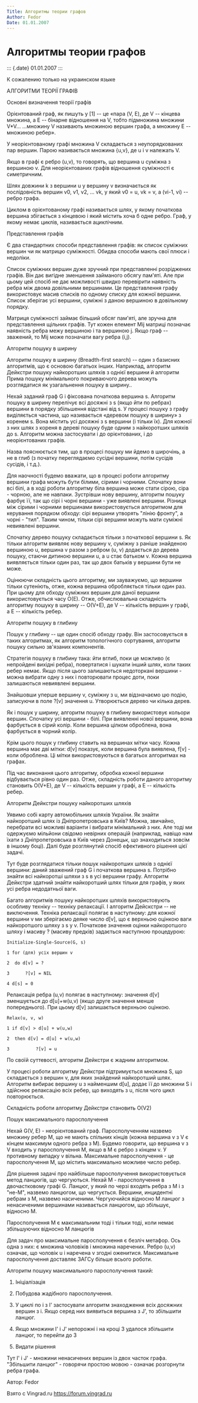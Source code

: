 ```yaml
---
Title: Алгоритмы теории графов
Author: Fedor
Date: 01.01.2007
---
```



Алгоритмы теории графов
=======================

::: {.date}
01.01.2007
:::

К сожалению только на украинском языке

АЛГОРИТМИ ТЕОРІЇ ГРАФІВ

Основні визначення теорії графів

Орієнтований граф, як пишуть у \[1\] -- це «пара (V, E), де V -- кінцева
множина, а E -- бінарне відношення на V, тобто підмножина множини
V*V... ...множину V називають множиною вершин графа, а множину E --
множиною ребер».

У неорієнтованому графі множина V складається з неупорядкованих пар
вершин. Парою називається множина {u,v}, де u і v належать V.

Якщо в графі є ребро (u,v), то говорять, що вершина u суміжна з вершиною
v. Для неорієнтованих графів відношення суміжності є симетричним.

Шлях довжини k з вершини u у вершину v визначається як послідовність
вершин v0, v1, v2, ... vk, у який v0 = u, vk = v, а (vi-1, vi) -- ребро
графа.

Циклом в орієнтованому графі називається шлях, у якому початкова вершина
збігається з кінцевою і який містить хоча б одне ребро. Граф, у якому
немає циклів, називається ациклічним.

Представлення графів

Є два стандартних способи представлення графів: як список суміжних
вершин чи як матрицю суміжності. Обидва способи мають свої плюси і
недоліки.

Список суміжних вершин дуже зручний при представленні розріджених
графів. Він дає вигідне зменшення займаного обсягу пам\'яті. Але при
цьому цей спосіб не дає можливості швидко перевірити наявність ребра між
двома довільними вершинами. Це представлення графу використовує масив
списків по одному списку для кожної вершини. Список зберігає усі
вершини, суміжні з даною вершиною в довільному порядку.

Матриця суміжності займає більший обсяг пам\'яті, але зручна для
представлення щільних графів. Тут кожен елемент Mij матриці позначає
наявність ребра межу вершиною i та вершиною j. Якщо граф -- зважений, то
Mij може позначати вагу ребра (i,j).

Алгоритм пошуку в ширину

Алгоритм пошуку в ширину (Breadth-first search) -- один з базисних
алгоритмів, що є основою багатьох інших. Наприклад, алгоритм Дейкстри
пошуку найкоротших шляхів з однієї вершини й алгоритм Прима пошуку
мінімального покриваючого дерева можуть розглядатися як узагальнення
пошуку в ширину..

Нехай заданий граф G і фіксована початкова вершина s. Алгоритм пошуку в
ширину перелічує всі досяжні з s (якщо йти по ребрах) вершини в порядку
збільшення відстані від s. У процесі пошуку з графу виділяється частина,
що називається «деревом пошуку в ширину» з коренем s. Вона містить усі
досяжні з s вершини (і тільки їх). Для кожної з них шлях з кореня в
дереві пошуку буде одним з найкоротших шляхів до s. Алгоритм можна
застосувати і до орієнтованих, і до неорієнтованих графів.

Назва пояснюється тим, що в процесі пошуку ми йдемо в широчінь, а не в
глиб (з початку переглядаємо сусідні вершини, потім сусідів сусідів, і
т.д.).

Для наочності будемо вважати, що в процесі роботи алгоритму вершини
графа можуть бути білими, сірими і чорними. Спочатку вони всі білі, а в
ході роботи алгоритму біла вершина може стати сірою, сіра - чорною, але
не навпаки. Зустрівши нову вершину, алгоритм пошуку фарбує її, так що
сірі і чорні вершини - уже виявлені вершини. Різниця між сірими і
чорними вершинами використовується алгоритмом для керування порядком
обходу: сірі вершини утворять \"лінію фронту\", а чорні - \"тил\". Таким
чином, тільки сірі вершини можуть мати суміжні невиявлені вершини.

Спочатку дерево пошуку складається тільки з початкової вершини s. Як
тільки алгоритм виявляє нову вершину v, суміжну з раніше знайденою
вершиною u, вершина v разом з ребром (u, v) додається до дерева пошуку,
стаючи дитиною вершини u, а u стає батьком v. Кожна вершина виявляється
тільки один раз, так що двох батьків у вершини бути не може.

Оцінюючи складність цього алгоритму, ми зауважуємо, що вершини тільки
сутеніють, отже, кожна вершина обробляється тільки один раз. При цьому
для обходу суміжних вершин для даної вершини використовується часу O(E).
Отже, обчислювальна складність алгоритму пошуку в ширину -- O(V+E), де V
-- кількість вершин у графі, а E -- кількість ребер.

Алгоритм пошуку в глибину

Пошук у глибину -- ще один спосіб обходу графу. Він застосовується в
таких алгоритмах, як алгоритм топологічного сортування, алгоритм пошуку
сильно зв\'язаних компонентів.

Стратегія пошуку в глибину така: йти вглиб, поки це можливо (є
непройдені вихідні ребра), повертатися і шукати інший шлях, коли таких
ребер немає. Якщо після цього залишаються недоторкані вершини - можна
вибрати одну з них і повторювати процес доти, поки залишаються
невиявлені вершини.

Знайшовши уперше вершину v, суміжну з u, ми відзначаємо цю подію,
записуючи в поле ?\[v\] значення u. Утворюється дерево чи кілька дерев.

Як і пошук у ширину, алгоритм пошуку в глибину використовує кольори
вершин. Спочатку усі вершини - білі. При виявленні нової вершини, вона
фарбується в сірий колір. Коли вершина цілком оброблена, вона фарбується
в чорний колір.

Крім цього пошук у глибину ставить на вершинах мітки часу. Кожна вершина
має дві мітки: d\[v\] показує, коли вершина була виявлена, f\[v\] - коли
оброблена. Ці мітки використовуються в багатьох алгоритмах на графах.

Під час виконання цього алгоритму, обробка кожної вершини відбувається
рівно один раз. Отже, складність роботи даного алгоритму становить
O(V+E), де V -- кількість вершин у графі, а E -- кількість ребер.

Алгоритм Дейкстри пошуку найкоротших шляхів

Уявимо собі карту автомобільних шляхів України. Як знайти найкоротший
шлях із Дніпропетровська в Київ? Можна, звичайно, перебрати всі можливі
варіанти і вибрати мінімальний з них. Але тоді ми одержуємо мільйони
свідомо невірних операцій (наприклад, навіщо нам їхати з
Дніпропетровська в Київ через Донецьк, що знаходиться зовсім в іншому
боці). Далі буде розглянутий спосіб ефективного рішення цієї задачі.

Тут буде розглядатися тільки пошук найкоротших шляхів з однієї вершини:
даний зважений граф G і початкова вершина s. Потрібно знайти всі
найкоротші шляхи з s в усі вершини графу. Алгоритм Дейкстри здатний
знайти найкоротший шлях тільки для графів, у яких усі ребра недодатньої
ваги.

Багато алгоритмів пошуку найкоротших шляхів використовують особливу
техніку -- техніку релаксації. І алгоритм Дейскстри -- не виключення.
Техніка релаксації полягає в наступному: для кожної вершини v ми
зберігаємо деяке число d\[v\], що є верхньою оцінкою ваги найкоротшого
шляху з s у v. Початкове значення оцінки найкоротшого шляху і масиву ?
(масиву предків) задається наступною процедурою:

    Initialize-Single-Source(G, s)

    1 for (для) усіх вершин v

    2  do d[v] = ?

    3      ?[v] = NIL

    4 d[s] = 0

Релаксація ребра (u,v) полягає в наступному: значення d\[v\] зменшується
до d\[u\]+w(u,v) (якщо друге значення менше попереднього). При цьому
d\[v\] залишається верхньою оцінкою.

    Relax(u, v, w)

    1 if d[v] > d[u] + w(u,w)

    2  then d[v] = d[u] + w(u,w)

    3          ?[v] = u

По своїй суттевості, алгоритм Дейкстри є жадним алгоритмом.

У процесі роботи алгоритму Дейкстри підтримується множина S, що
складається з вершин v, для яких знайдений найкоротший шлях. Алгоритм
вибирає вершину u з найменшим d\[u\], додає її до множини S і здійснює
релаксацію всіх ребер, що виходять з u, після чого цикл повторюється.

Складність роботи алгоритму Дейкстри становить O(V2)

Пошук максимального паросполучення

Нехай G(V, E) - неорієнтований граф. Паросполученням назвемо множину
ребер M, що не мають спільних кінців (кожна вершина v з V є кінцем
максимум одного ребра з M). Будемо говорити, що вершина v з V входить у
паросполучення M, якщо в M є ребро з кінцем v. У противному випадку v
вільна. Максимальне паросполучення - це паросполучення M, що містить
максимально можливе число ребер.

Для рішення задачі про найбільше паросполучення використовується метод
ланцюгів, що чергуються. Нехай M - паросполучення в двочастковому графі
G. Ланцюг, у який по черзі входять ребра з M і з \"не-M\", назвемо
ланцюгом, що чергується. Вершини, инцидентні ребрам з M, назвемо
насиченими. Чергуючийся відносно M ланцюг з ненасиченими вершинами
називається ланцюгом, що збільшує, відносно M.

Паросполучення M є максимальним тоді і тільки тоді, коли немає
збільшуючих відносно M ланцюгів

Для задач про максимальне паросполучення є безліч метафор. Ось одна з
них: є множина чоловіків і множина наречених. Ребро (u,v) означає, що
чоловік u і наречена v згодні оженитися. Максимальне паросполучення
доставляє ЗАГСу більше всього роботи.

Алгоритм пошуку максимального паросполучення такий:

1. Ініціалізація
2. Побудова жадібного паросполучення.
3. У циклі по i з I\' застосувати алгоритм знаходження всіх досяжних вершин з i. Якщо серед них виявиться вершина з J\', то збільшити ланцюг.
4. Якщо множини I\' і J\' непорожні і на кроці 3 удалося збільшити ланцюг, то перейти до 3

5. Видати рішення

Тут I\' і J\' - множини ненасичених вершин із двох часток графа.
\"Збільшити ланцюг\" - говорячи простою мовою - означає розгорнути ребра
графа.

Автор: Fedor

Взято с Vingrad.ru <https://forum.vingrad.ru>
